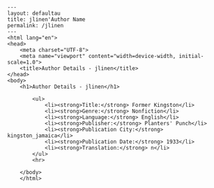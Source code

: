 
    ---
    layout: defaultau
    title: jlinen'Author Name 
    permalink: /jlinen
    ---
    <html lang="en">
    <head>
        <meta charset="UTF-8">
        <meta name="viewport" content="width=device-width, initial-scale=1.0">
        <title>Author Details - jlinen</title>
    </head>
    <body>
        <h1>Author Details - jlinen</h1>
        
            <ul>
                <li><strong>Title:</strong> Former Kingston</li>
                <li><strong>Genre:</strong> Nonfiction</li>
                <li><strong>Language:</strong> English</li>
                <li><strong>Publisher:</strong> Planters' Punch</li>
                <li><strong>Publication City:</strong> kingston_jamaica</li>
                <li><strong>Publication Date:</strong> 1933</li>
                <li><strong>Translation:</strong> n</li>
            </ul>
            <hr>
            
        </body>
        </html>
        